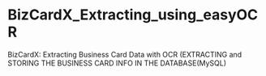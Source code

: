 # BizCardX_Extracting_using_easyOCR
BizCardX: Extracting Business Card Data with OCR (EXTRACTING and STORING THE BUSINESS CARD INFO IN THE DATABASE(MySQL)
